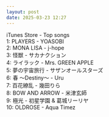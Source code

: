 ```yaml
---
layout: post
date: 2025-03-23 12:27
---
```


iTunes Store - Top songs<br />
1: PLAYERS - YOASOBI<br />
2: MONA LISA - j-hope<br />
3: 怪獣 - サカナクション<br />
4: ライラック - Mrs. GREEN APPLE<br />
5: 夢の宇宙旅行 - サザンオールスターズ<br />
6: 春 ～Destiny～ - Uru<br />
7: 百花繚乱 - 幾田りら<br />
8: BOW AND ARROW - 米津玄師<br />
9: 極光 - 初星学園 & 葛城リーリヤ<br />
10: OLDROSE - Aqua Timez<br />
